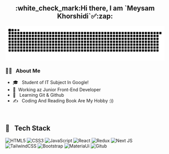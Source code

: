 <h2 align="center">:white_check_mark:Hi there, I am `Meysam Khorshidi`✅:zap:</h2>
<img align="center" src="https://raw.githubusercontent.com/imrrobat/imrrobat/d1b244e170d2b75fdda3efd499eaaf163f7a617c/images/github-contribution-grid-snake.svg" />

<h3 align="left">👨‍💻 &nbsp; About Me</h3>

- 🎓 &nbsp; Student of IT Subject In Google!
- 💼 &nbsp;Working az Junior Front-End Developer
- 🌱 &nbsp; Learning Git & Github
- ✍️ &nbsp; Coding And Reading Book Are My Hobby :))
<br>
<h2>🔧 &nbsp; Tech Stack</h2>

 ![HTML5](https://img.shields.io/badge/HTML5-E34F26?style=for-the-badge&logo=html5&logoColor=white)
 ![CSS3](	https://img.shields.io/badge/CSS3-1572B6?style=for-the-badge&logo=css3&logoColor=white)
 ![JavaScript](https://img.shields.io/badge/JavaScript-F7DF1E?style=for-the-badge&logo=javascript&logoColor=black) 
 ![React](https://img.shields.io/badge/React-20232A?style=for-the-badge&logo=react&logoColor=61DAFB)
 ![Redux](	https://img.shields.io/badge/Redux-593D88?style=for-the-badge&logo=redux&logoColor=white)
  ![Next JS](https://img.shields.io/badge/Next-black?style=for-the-badge&logo=next.js&logoColor=white)
 ![TailwindCSS](https://img.shields.io/badge/Tailwind_CSS-38B2AC?style=for-the-badge&logo=tailwind-css&logoColor=white)
 ![Bootstrap](	https://img.shields.io/badge/Bootstrap-563D7C?style=for-the-badge&logo=bootstrap&logoColor=white) 
 ![MateriaUi](	https://img.shields.io/badge/Material--UI-0081CB?style=for-the-badge&logo=material-ui&logoColor=white)
 ![Gitub](https://img.shields.io/badge/GitHub-100000?style=for-the-badge&logo=github&logoColor=white)

